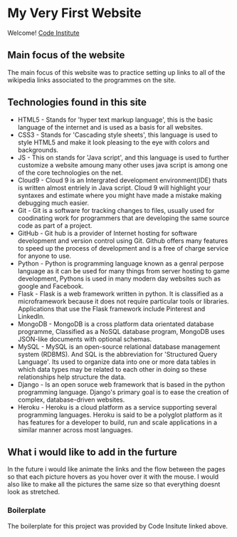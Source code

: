 # My Very First Website

Welcome! [Code Institute](https://codeinstitute.net)

## Main focus of the website
The main focus of this website was to practice setting up links to all of the wikipedia links associated to the programmes on the site.

## Technologies found in this site
* HTML5 -  Stands for 'hyper text markup language', this is the basic language of the internet and is used as a basis for all websites.
* CSS3 - Stands for 'Cascading style sheets', this language is used to style HTML5 and make it look pleasing to the eye with colors and backgrounds. 
* JS - This on stands for 'Java script', and this language is used to further customize a website amoung many other uses java script is among one of the core technologies on the net.
* Cloud9 - Cloud 9 is an Intergrated development environment(IDE) thats is written almost entriely in Java script. Cloud 9 will highlight your syntaxes and estimate where you might have made a mistake making debugging much easier.
* Git - Git is a software for tracking changes to files, usually used for coodinating work for programmers that are developing the same source code as part of a project.
* GitHub - Git hub is a provider of Internet hosting for software development and version control using Git. Github offers many features to speed up the process of development and is a free of charge service for anyone to use.
* Python - Python is programming language known as a genral perpose language as it can be used for many things from server hosting to game development, Pythons is used in many modern day websites such as google and Facebook.
* Flask - Flask is a web framework written in python. It is classified as a microframework because it does not require particular tools or libraries. Applications that use the Flask framework include Pinterest and LinkedIn.
* MongoDB - MongoDB is a cross platform data orientated database programme, Classified as a NoSQL database program, MongoDB uses JSON-like documents with optional schemas.
* MySQL - MySQL is an open-source relational database management system (RDBMS). And SQL is the abbreviation for 'Structured Query Language'. Its used to organize data into one or more data tables in which data types may be related to each other in doing so these relationships help structure the data. 
* Django - Is an open soruce web framework that is based in the python programming language. Django's primary goal is to ease the creation of complex, database-driven websites.
* Heroku - Heroku is a cloud platform as a service supporting several programming languages. Heroku is said to be a polyglot platform as it has features for a developer to build, run and scale applications in a similar manner across most languages.



## What i would like to add in the furture
In the future i would like animate the links and the flow between the pages so that each picture hovers as you hover over it with the mouse. I would also like to make all the pictures the same size so that everything doesnt look as stretched.

### Boilerplate
The boilerplate for this project was provided by Code Insitute linked above. 